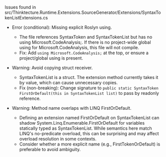 Issues found in src/Thinktecture.Runtime.Extensions.SourceGenerator/Extensions/SyntaxTokenListExtensions.cs

- Error (conditional): Missing explicit Roslyn using.
  - The file references SyntaxToken and SyntaxTokenList but has no using Microsoft.CodeAnalysis;. If there is no project-wide global using for Microsoft.CodeAnalysis, this file will not compile.
  - Fix: Add `using Microsoft.CodeAnalysis;` at the top, or ensure a project/global using is present.

- Warning: Avoid copying struct receiver.
  - SyntaxTokenList is a struct. The extension method currently takes it by value, which can cause unnecessary copies.
  - Fix (non-breaking): Change signature to `public static SyntaxToken FirstOrDefault(this in SyntaxTokenList list)` to pass by readonly reference.

- Warning: Method name overlaps with LINQ FirstOrDefault.
  - Defining an extension named FirstOrDefault on SyntaxTokenList can shadow System.Linq.Enumerable.FirstOrDefault for variables statically typed as SyntaxTokenList. While semantics here match LINQ&#39;s no-predicate overload, this can be surprising and may affect overload resolution in some contexts.
  - Consider whether a more explicit name (e.g., FirstTokenOrDefault) is preferable to avoid ambiguity.
